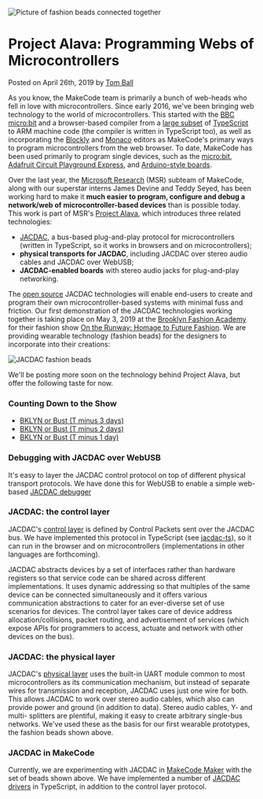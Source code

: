 ![Picture of fashion beads connected together](/static/blog/alava/networked.jpg)

# Project Alava: Programming Webs of Microcontrollers

Posted on April 26th, 2019 by [Tom Ball](https://www.microsoft.com/en-us/research/people/tball/)

As you know, the MakeCode team is primarily a bunch of web-heads who fell in love with
microcontrollers. Since early 2016, we've been bringing web technology to the world of microcontrollers. This started with the [BBC micro:bit](https://microbit.org) and a browser-based 
compiler from a [large subset](/language) of [TypeScript](http://www.typescriptlang.org/) 
to ARM machine code (the compiler is written in TypeScript too), 
as well as incorporating the [Blockly](https://developers.google.com/blockly/) and [Monaco](https://microsoft.github.io/monaco-editor/index.html) 
editors as MakeCode's primary ways to program microcontrollers from the web browser.
To date, MakeCode has been used primarily to program single devices, 
such as the [micro:bit](https://makecode.microbit.org), 
[Adafruit Circuit Playground Express](https://makecode.adafruit.com), 
and [Arduino-style boards](https://maker.makecode.com).

Over the last year, the [Microsoft Research](https://research.microsoft.com) (MSR) subteam of MakeCode, 
along with our superstar interns James Devine and Teddy Seyed, 
has been working hard to make it **much easier to program, configure and debug a network/web of microcontroller-based devices** than is possible today.
This work is part of MSR's 
[Project Alava](https://www.microsoft.com/en-us/research/project/alava/),
which introduces three related technologies:
- [JACDAC](https://jacdac.org), a bus-based plug-and-play protocol for microcontrollers (written in TypeScript, so it works in browsers and on microcontrollers); 
- **physical transports for JACDAC**, including JACDAC over stereo audio cables and JACDAC over WebUSB;
- **JACDAC-enabled boards** with stereo audio jacks for plug-and-play networking.

The [open source](https://github.com/jacdac) 
JACDAC technologies will enable end-users to create and program their 
own microcontroller-based systems with minimal fuss and friction.
Our first demonstration of the JACDAC technologies working together is taking place
on May 3, 2019 at the [Brooklyn Fashion Academy](https://www.bklynlibrary.org/bklyn-fashion-academy)
for their fashion show [On the Runway: Homage to Future Fashion](https://www.eventbrite.com/e/bklyn-fashion-academy-presents-on-the-runway-homage-to-future-fashion-show-tickets-59616896743).
We are providing wearable technology (fashion beads) for the  designers to incorporate into their creations:

![JACDAC fashion beads](/static/blog/alava/beads.jpg)

We'll be posting more soon on the technology behind Project Alava, but offer the following taste for now.

### Counting Down to the Show

- [BKLYN or Bust (T minus 3 days)](/blog/alava/bdale-tminus3)
- [BKLYN or Bust (T minus 2 days)](/blog/alava/bdale-tminus2)
- [BKLYN or Bust (T minus 1 day)](/blog/alava/bdale-tminus1)

### Debugging with JACDAC over WebUSB

It's easy to layer the JACDAC control protocol on top of different physical transport protocols. 
We have done this for WebUSB to enable a simple web-based [JACDAC debugger](https://jacdac.org/debug)

### JACDAC: the control layer

JACDAC's [control layer](https://jacdac.org/#control-layer) is defined by Control Packets sent over the JACDAC bus.  We have implemented this protocol in TypeScript (see [jacdac-ts](https://github.com/jacdac/jacdac-ts)), so it can run in the browser and on microcontrollers (implementations in other languages are forthcoming).

JACDAC abstracts devices by a set of interfaces rather than hardware registers so that service code can be shared across different implementations. It uses dynamic addressing so that multiples of the same device can be connected simultaneously and it offers various communication abstractions to cater for an ever-diverse set of use scenarios for devices. 
The control layer takes care of
device address allocation/collisions, packet routing, and advertisement of services (which expose APIs for programmers to access, actuate and network with other devices on the bus).

### JACDAC: the physical layer

JACDAC's [physical layer](https://jacdac.org/#physical-layer-specifications) uses the built-in UART module common to most microcontrollers as its communication mechanism, but instead of separate wires for transmission and reception, JACDAC uses just one wire for both.
This allows JACDAC to work over stereo audio cables, which also
can provide power and ground (in addition to data).
Stereo audio cables, Y- and multi- splitters are plentiful, 
making it easy to create arbitrary single-bus networks. We've
used these as the basis for our first wearable prototypes,
the fashion beads shown above.

### JACDAC in MakeCode

Currently, we are experimenting with JACDAC in [MakeCode Maker](https://maker.makecode.com)
with the set of beads shown above. We have implemented a number of [JACDAC drivers](https://github.com/Microsoft/pxt-common-packages/tree/master/libs/jacdac-drivers) in TypeScript, in addition to
the control layer protocol.

